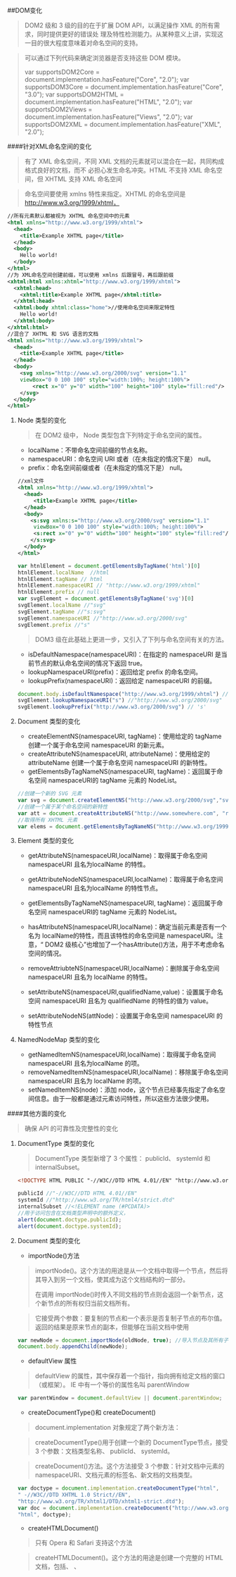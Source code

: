 ##DOM变化

> DOM2 级和 3 级的目的在于扩展 DOM API，以满足操作 XML 的所有需求，同时提供更好的错误处
> 理及特性检测能力。从某种意义上讲，实现这一目的很大程度意味着对命名空间的支持。

> 可以通过下列代码来确定浏览器是否支持这些 DOM 模块。
>
> var supportsDOM2Core = document.implementation.hasFeature("Core", "2.0");
> var supportsDOM3Core = document.implementation.hasFeature("Core", "3.0");
> var supportsDOM2HTML = document.implementation.hasFeature("HTML", "2.0");
> var supportsDOM2Views = document.implementation.hasFeature("Views", "2.0");
> var supportsDOM2XML = document.implementation.hasFeature("XML", "2.0");

####针对XML命名空间的变化

> 有了 XML 命名空间，不同 XML 文档的元素就可以混合在一起，共同构成格式良好的文档，而不
> 必担心发生命名冲突。HTML 不支持 XML 命名空间，但 XHTML 支持 XML 命名空间

> 命名空间要使用 xmlns 特性来指定。XHTML 的命名空间是 http://www.w3.org/1999/xhtml，

```xml
//所有元素默认都被视为 XHTML 命名空间中的元素
<html xmlns="http://www.w3.org/1999/xhtml">
  <head>
  	<title>Example XHTML page</title>
  </head>
  <body>
  	Hello world!
  </body>
</html>
//为 XML命名空间创建前缀，可以使用 xmlns 后跟冒号，再后跟前缀
<xhtml:html xmlns:xhtml="http://www.w3.org/1999/xhtml">
  <xhtml:head>
  	<xhtml:title>Example XHTML page</xhtml:title>
  </xhtml:head>
  <xhtml:body xhtml:class="home">//使用命名空间来限定特性
  	Hello world!
  </xhtml:body>
</xhtml:html>
//混合了 XHTML 和 SVG 语言的文档
<html xmlns="http://www.w3.org/1999/xhtml">
  <head>
  	<title>Example XHTML page</title>
  </head>
  <body>
    <svg xmlns="http://www.w3.org/2000/svg" version="1.1"
    viewBox="0 0 100 100" style="width:100%; height:100%">
    	<rect x="0" y="0" width="100" height="100" style="fill:red"/>
    </svg>
  </body>
</html>
```

1. Node 类型的变化

   >  在 DOM2 级中， Node 类型包含下列特定于命名空间的属性。

   * localName：不带命名空间前缀的节点名称。
   * namespaceURI：命名空间 URI 或者（在未指定的情况下是） null。
   * prefix：命名空间前缀或者（在未指定的情况下是） null。

   ```xml
   //xml文件
   <html xmlns="http://www.w3.org/1999/xhtml">
     <head>
     	<title>Example XHTML page</title>
     </head>
     <body>
       <s:svg xmlns:s="http://www.w3.org/2000/svg" version="1.1"
       	viewBox="0 0 100 100" style="width:100%; height:100%">
       	<s:rect x="0" y="0" width="100" height="100" style="fill:red"/>
       </s:svg>
     </body>
   </html>
   ```

   ```js
   var htnlElement = document.getElementsByTagName('html')[0]
   htnlElement.localName  //html
   htnlElement.tagName // html
   htnlElement.namespaceURI // "http://www.w3.org/1999/xhtml"
   htnlElement.prefix // null
   var svgElement = document.getElementsByTagName('svg')[0]
   svgElement.localName //"svg"
   svgElement.tagName //"s:svg"
   svgElement.namespaceURI //"http://www.w3.org/2000/svg"
   svgElement.prefix //"s"
   ```

   >  DOM3 级在此基础上更进一步，又引入了下列与命名空间有关的方法。

   * isDefaultNamespace(namespaceURI)：在指定的 namespaceURI 是当前节点的默认命名空间的情况下返回 true。
   * lookupNamespaceURI(prefix)：返回给定 prefix 的命名空间。
   * lookupPrefix(namespaceURI)：返回给定 namespaceURI 的前缀。


   ```js
   document.body.isDefaultNamespace("http://www.w3.org/1999/xhtml") // true
   svgElement.lookupNamespaceURI("s") //"http://www.w3.org/2000/svg"
   svgElement.lookupPrefix("http://www.w3.org/2000/svg") // 's'
   ```

2. Document 类型的变化

   * createElementNS(namespaceURI, tagName)：使用给定的 tagName 创建一个属于命名空间 namespaceURI 的新元素。
   * createAttributeNS(namespaceURI, attributeName)：使用给定的 attributeName 创建一个属于命名空间 namespaceURI 的新特性。
   * getElementsByTagNameNS(namespaceURI, tagName)：返回属于命名空间 namespaceURI的 tagName 元素的 NodeList。


   ```js
   //创建一个新的 SVG 元素
   var svg = document.createElementNS("http://www.w3.org/2000/svg","svg");
   //创建一个属于某个命名空间的新特性
   var att = document.createAttributeNS("http://www.somewhere.com", "random");
   //取得所有 XHTML 元素
   var elems = document.getElementsByTagNameNS("http://www.w3.org/1999/xhtml", "*");
   ```

3. Element 类型的变化

   * getAttributeNS(namespaceURI,localName)：取得属于命名空间 namespaceURI 且名为localName 的特性。


   * getAttributeNodeNS(namespaceURI,localName)：取得属于命名空间 namespaceURI 且名为localName 的特性节点。


   * getElementsByTagNameNS(namespaceURI, tagName)：返回属于命名空间 namespaceURI的 tagName 元素的 NodeList。


   * hasAttributeNS(namespaceURI,localName)：确定当前元素是否有一个名为 localName的特性，而且该特性的命名空间是 namespaceURI。注意，“ DOM2 级核心”也增加了一个hasAttribute()方法，用于不考虑命名空间的情况。


   * removeAttriubteNS(namespaceURI,localName)：删除属于命名空间 namespaceURI 且名为 localName 的特性。


   * setAttributeNS(namespaceURI,qualifiedName,value)：设置属于命名空间 namespaceURI 且名为 qualifiedName 的特性的值为 value。
   * setAttributeNodeNS(attNode)：设置属于命名空间 namespaceURI 的特性节点

4. NamedNodeMap 类型的变化

   * getNamedItemNS(namespaceURI,localName)：取得属于命名空间 namespaceURI 且名为localName 的项。
   * removeNamedItemNS(namespaceURI,localName)：移除属于命名空间 namespaceURI 且名为 localName 的项。
   * setNamedItemNS(node)：添加 node，这个节点已经事先指定了命名空间信息。由于一般都是通过元素访问特性，所以这些方法很少使用。


####其他方面的变化

> 确保 API 的可靠性及完整性的变化

1. DocumentType 类型的变化

   > DocumentType 类型新增了 3 个属性： publicId、 systemId 和 internalSubset。

   ``` html
   <!DOCTYPE HTML PUBLIC "-//W3C//DTD HTML 4.01//EN" "http://www.w3.org/TR/html4/strict.dtd" [<!ELEMENT name (#PCDATA)>]>
   ```

   ```js
   publicId //"-//W3C//DTD HTML 4.01//EN"
   systemId //"http://www.w3.org/TR/html4/strict.dtd"
   internalSubset //<!ELEMENT name (#PCDATA)>
   //用于访问包含在文档类型声明中的额外定义，
   alert(document.doctype.publicId);
   alert(document.doctype.systemId);
   ```

2. Document 类型的变化

   * importNode()方法

   >  importNode()。这个方法的用途是从一个文档中取得一个节点，然后将其导入到另一个文档，使其成为这个文档结构的一部分。
   >
   >  在调用 importNode()时传入不同文档的节点则会返回一个新节点，这个新节点的所有权归当前文档所有。

   > 它接受两个参数：要复制的节点和一个表示是否复制子节点的布尔值。返回的结果是原来节点的副本，但能够在当前文档中使用

   ```js
   var newNode = document.importNode(oldNode, true); //导入节点及其所有子节点
   document.body.appendChild(newNode);
   ```

   * defaultView 属性

   > defaultView 的属性，其中保存着一个指针，指向拥有给定文档的窗口（或框架）。 IE 中有一个等价的属性名叫 parentWindow

   ```js
   var parentWindow = document.defaultView || document.parentWindow;
   ```

   *  createDocumentType()和 createDocument()

   >  document.implementation 对象规定了两个新方法：

   >  createDocumentType()用于创建一个新的 DocumentType节点，接受 3 个参数：文档类型名称、 publicId、 systemId。

   >  createDocument()方法。这个方法接受 3 个参数：针对文档中元素的 namespaceURI、文档元素的标签名、新文档的文档类型。

   ```js
   var doctype = document.implementation.createDocumentType("html",
   " -//W3C//DTD XHTML 1.0 Strict//EN",
   "http://www.w3.org/TR/xhtml1/DTD/xhtml1-strict.dtd");
   var doc = document.implementation.createDocument("http://www.w3.org/1999/xhtml",
   "html", doctype);
   ```

   *  createHTMLDocument()

   > 只有 Opera 和 Safari 支持这个方法

   >  createHTMLDocument()。这个方法的用途是创建一个完整的 HTML 文档，包括<html>、 <head>、 <title>和<body>元素。这个方法只接受一个参数，即新创建文档的标题（放在<title>元素中的字符串） ，返回新的 HTML 文档

   ``` js
   var htmldoc = document.implementation.createHTMLDocument("New Doc");
   alert(htmldoc.title); //"New Doc"
   alert(typeof htmldoc.body); //"object
   ```

3. Node 类型的变化

   * isSupported()方法

   > 用于确定当前节点具有什么能力。这个方法也接受相同的两个参数：特性名和特性版本号。

   * isSameNode()和 isEqualNode()

   >  这两个方法都接受一个节点参数，并在传入节点与引用的节点相同或相等时返回 true。

   *  setUserData()方法

   > 会将数据指定给节点，它接受 3 个参数：要设置的键、实际的数据（可以是任何数据类型）和处理函数。

   ```js
   document.body.setUserData("name", "Nicholas", function(){});
   // getUserData()并传入相同的键，就可以取得该数据
   var value = document.body.getUserData("name");
   ```

   > setUserData()中的处理函数会在带有数据的节点被复制、删除、重命名或引入一个文档时调用，因而你可以事先决定在上述操作发生时如何处理用户数据。
   >
   > 处理函数接受 5 个参数：表示操作类型的数值（1 表示复制， 2 表示导入， 3 表示删除， 4 表示重命名）、数据键、数据值、源节点和目标节点。在删除节点时，源节点是 null；除在复制节点时，目标节点均为 null。

4.  框架的变化

> 框架和内嵌框架分别用 HTMLFrameElement 和 HTMLIFrameElement 表示，它们在 DOM2 级中都有了一个新属性，名叫 contentDocument。这个属性包含一个指针，指向表示框架内容的文档对象。

```js
var iframe = document.getElementById("myIframe");
var iframeDoc = iframe.contentDocument; //在 IE8 以前的版本中无效
```

##样式

> 确定浏览器是否支持 DOM2 级定义的 CSS 能力
>
> ```js
> var supportsDOM2CSS = document.implementation.hasFeature("CSS", "2.0");
> var supportsDOM2CSS2 = document.implementation.hasFeature("CSS2", "2.0")
> ```

####访问元素的样式

> 任何支持 style 特性的 HTML 元素在 JavaScript 中都有一个对应的 style 属性。 这个 style 对象是 CSSStyleDeclaration 的实例，包含着通过 HTML 的 style 特性指定的所有样式信息，但不包含与外部样式表或嵌入样式表经层叠而来的样式。在 style 特性中指定的任何 CSS 属性都将表现为这个style 对象的相应属性。对于使用短划线（分隔不同的词汇，例如 background-image）的 CSS 属性名，必须将其转换成驼峰大小写形式，才能通过 JavaScript 来访问。

```
background-image  // style.backgroundImage
```

> 其中float不能直接转换 。由于 float 是 JavaScript 中的保留字。应该用“ cssFloat”而 IE支持的则是 styleFloat

* DOM 样式属性和方法

 cssText：如前所述，通过它能够访问到 style 特性中的 CSS 代码。
 length：应用给元素的 CSS 属性的数量。
 parentRule：表示 CSS 信息的 CSSRule 对象。本节后面将讨论 CSSRule 类型。
 getPropertyCSSValue(propertyName)：返回包含给定属性值的 CSSValue 对象。
 getPropertyPriority(propertyName)：如果给定的属性使用了!important 设置，则返回
"important"；否则，返回空字符串。
 getPropertyValue(propertyName)：返回给定属性的字符串值。
 item(index)：返回给定位置的 CSS 属性的名称。
 removeProperty(propertyName)：从样式中删除给定属性。
 setProperty(propertyName,value,priority)：将给定属性设置为相应的值，并加上优先
权标志（"important"或者一个空字符串）。

> 在读取模式下，cssText 返回浏览器对 style特性中 CSS 代码的内部表示。
>
> 在写入模式下，赋给 cssText 的值会重写整个 style 特性的值；

> getPropertyValue()方法取得的始终都是 CSS 属性值的字符串表示
>
>  getPropertyCSSValue()方法，它返回一个包含两个属性的 CSSValue 对象，这两个属性分别是： cssText 和 cssValueType。其中， cssText 属性的值与 getPropertyValue()返回的值相同，而 cssValueType 属性则是一个数值常量，表示值的类型： 0 表示继承的值， 1 表示基本的值， 2 表示值列表， 3 表示自定义的值

>  removeProperty()方法。使用这个方法移除一个属性，意味着将会为该属性应用默认的样式```myDiv.style.removeProperty("border");```

* 计算的样式

> 从其他样式表层叠而来并影响到当前元素的样式信息

> “ DOM2 级样式”增强了 document.defaultView，提供了getComputedStyle()方法。这个方法接受两个参数：要取得计算样式的元素和一个伪元素字符串（例如":after"）。如果不需要伪元素信息，第二个参数可以是 null。 getComputedStyle()方法返回一个 CSSStyleDeclaration 对象（与 style 属性的类型相同），其中包含当前元素的所有计算的样式

```js
var myDiv = document.getElementById("myDiv");
var computedStyle = document.defaultView.getComputedStyle(myDiv, null);
alert(computedStyle.backgroundColor); // "red"
alert(computedStyle.width); // "100px"
alert(computedStyle.height); // "200px"
alert(computedStyle.border); // 在某些浏览器中是"1px solid black"
```

> IE 不支持 getComputedStyle()方法。在 IE 中，每个具有 style 属性的元素还有一个 currentStyle 属性。这个属性是 CSSStyleDeclaration 的实例，包含当前元素全部计算后的样式

```js
var myDiv = document.getElementById("myDiv");
var computedStyle = myDiv.currentStyle;
alert(computedStyle.backgroundColor); //"red"
alert(computedStyle.width); //"100px"
alert(computedStyle.height); //"200px"
alert(computedStyle.border); //undefined
```

****所有计算的样式都是只读的；不能修改计算后样式对象中的 CSS 属性。此外，计算后的样式也包含属于浏览器内部样式表的样式信息，因此任何具有默认值的 CSS 属性都会表现在计算后的样式中。****

####操作样式表

####元素大小

##遍历

NodeIterator

TreeWalker

##范围

DOM中的范围

IE8及更早版本中的范围